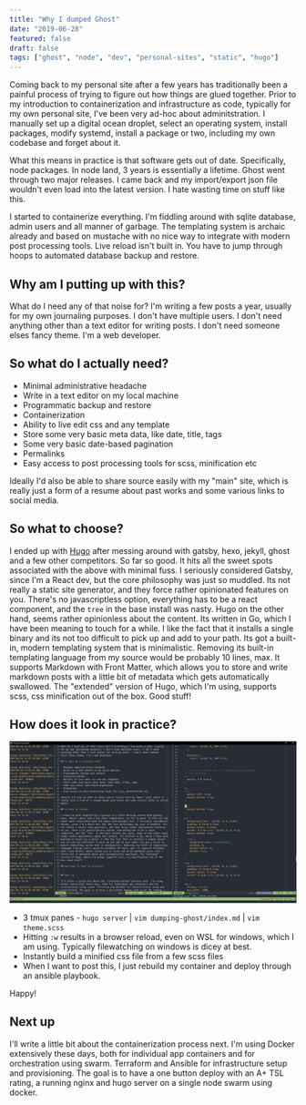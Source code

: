 ```yaml
---
title: "Why I dumped Ghost"
date: "2019-06-28"
featured: false
draft: false
tags: ["ghost", "node", "dev", "personal-sites", "static", "hugo"]
---
```


Coming back to my personal site after a few years has traditionally been a
painful process of trying to figure out how things are glued together. Prior to
my introduction to containerization and infrastructure as code, typically for my
own personal site, I've been very ad-hoc about adminitstration. I manually set
up a digital ocean droplet, select an operating system, install packages, modify
systemd, install a package or two, including my own codebase and forget about
it.

What this means in practice is that software gets out of date. Specifically,
node packages. In node land, 3 years is essentially a lifetime. Ghost went
through two major releases. I came back and my import/export json file wouldn't
even load into the latest version. I hate wasting time on stuff like this.

I started to containerize everything. I'm fiddling around with sqlite database,
admin users and all manner of garbage. The templating system is archaic already
and based on mustache with no nice way to integrate with modern post processing
tools. Live reload isn't built in. You have to jump through hoops to automated
database backup and restore.

## Why am I putting up with this?

What do I need any of that noise for? I'm writing a few posts a year, usually
for my own journaling purposes. I don't have multiple users. I don't need
anything other than a text editor for writing posts. I don't need someone elses
fancy theme. I'm a web developer.

## So what do I actually need?

- Minimal administrative headache
- Write in a text editor on my local machine
- Programmatic backup and restore
- Containerization
- Ability to live edit css and any template
- Store some very basic meta data, like date, title, tags
- Some very basic date-based pagination
- Permalinks
- Easy access to post processing tools for scss, minification etc

Ideally I'd also be able to share source easily with my "main" site, which is
really just a form of a resume about past works and some various links to social
media.

## So what to choose?

I ended up with [Hugo](https://gohugo.io/) after messing around with gatsby,
hexo, jekyll, ghost and a few other competitors. So far so good. It hits all the
sweet spots associated with the above with minimal fuss. I seriously considered
Gatsby, since I'm a React dev, but the core philosophy was just so muddled. Its
not really a static site generator, and they force rather opinionated features
on you. There's no javascriptless option, everything has to be a react
component, and the `tree` in the base install was nasty. Hugo on the other hand,
seems rather opinionless about the content. Its written in Go, which I have been
meaning to touch for a while. I like the fact that it installs a single binary
and its not too difficult to pick up and add to your path. Its got a built-in,
modern templating system that is minimalistic. Removing its built-in templating
language from my source would be probably 10 lines, max. It supports Markdown
with Front Matter, which allows you to store and write markdown posts with a
little bit of metadata which gets automatically swallowed. The "extended"
version of Hugo, which I'm using, supports scss, css minification out of the
box. Good stuff!

## How does it look in practice?

![tmux screenshot](images/screenshot.png)

- 3 tmux panes - `hugo server` | `vim dumping-ghost/index.md` | `vim theme.scss`
- Hitting `:w` results in a browser reload, even on WSL for windows, which I am
  using. Typically filewatching on windows is dicey at best.
- Instantly build a minified css file from a few scss files
- When I want to post this, I just rebuild my container and deploy through an
  ansible playbook.

Happy!

## Next up

I'll write a little bit about the containerization process next. I'm using
Docker extensively these days, both for individual app containers and for
orchestration using swarm. Terraform and Ansible for infrastructure setup and
provisioning. The goal is to have a one button deploy with an A+ TSL rating, a
running nginx and hugo server on a single node swarm using docker.
